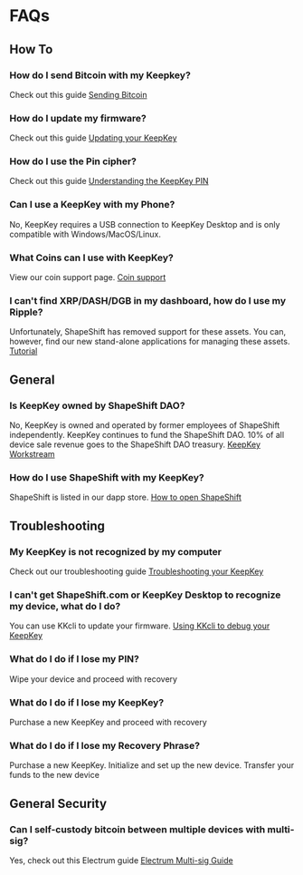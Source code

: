 # FAQs

## How To

### How do I send Bitcoin with my Keepkey?
Check out this guide [Sending Bitcoin](https://medium.com/@highlander_35968/how-to-send-and-receive-bitcoin-in-keepkey-desktop-858e70312611)

### How do I update my firmware?
Check out this guide [Updating your KeepKey](https://medium.com/@highlander_35968/updating-your-keepkey-154a49445d4c)

### How do I use the Pin cipher?
Check out this guide [Understanding the KeepKey PIN](https://medium.com/@highlander_35968/understanding-the-keepkey-pin-6dca3499b973)

### Can I use a KeepKey with my Phone?
No, KeepKey requires a USB connection to KeepKey Desktop and is only compatible with Windows/MacOS/Linux.

### What Coins can I use with KeepKey?
View our coin support page. [Coin support](https://www.keepkey.com/coin-support)

### I can't find XRP/DASH/DGB in my dashboard, how do I use my Ripple?
Unfortunately, ShapeShift has removed support for these assets. You can, however, find our new stand-alone applications for managing these assets. [Tutorial](https://medium.com/@highlander_35968/how-to-send-and-receive-ripple-with-keepkey-desktop-10a83bd6415)

## General

### Is KeepKey owned by ShapeShift DAO?
No, KeepKey is owned and operated by former employees of ShapeShift independently. KeepKey continues to fund the ShapeShift DAO. 10% of all device sale revenue goes to the ShapeShift DAO treasury. [KeepKey Workstream](https://snapshot.org/#/shapeshiftdao.eth/proposal/0x2528af775ea702a12da168b6d7f8438ba4eae1cebf43d73b36ad1ddb3edef260)

### How do I use ShapeShift with my KeepKey?
ShapeShift is listed in our dapp store. [How to open ShapeShift](https://medium.com/@highlander_35968/how-to-open-shapeshift-dapp-from-inside-keepkey-desktop-310bb16cc7c)

## Troubleshooting

### My KeepKey is not recognized by my computer
Check out our troubleshooting guide [Troubleshooting your KeepKey](https://medium.com/@highlander_35968/troubleshooting-connections-with-the-keepkey-4599f1aaee0)

### I can't get ShapeShift.com or KeepKey Desktop to recognize my device, what do I do?
You can use KKcli to update your firmware. [Using KKcli to debug your KeepKey](https://medium.com/@highlander_35968/using-kkcli-to-debug-your-keepkey-3830b504edff)

### What do I do if I lose my PIN?
Wipe your device and proceed with recovery

### What do I do if I lose my KeepKey?
Purchase a new KeepKey and proceed with recovery

### What do I do if I lose my Recovery Phrase?
Purchase a new KeepKey. Initialize and set up the new device. Transfer your funds to the new device

## General Security

### Can I self-custody bitcoin between multiple devices with multi-sig?
Yes, check out this Electrum guide [Electrum Multi-sig Guide](https://medium.com/@highlander_35968/storing-bitcoin-with-multisig-with-your-keepkey-and-electrum-d959941f1dd1)

###
